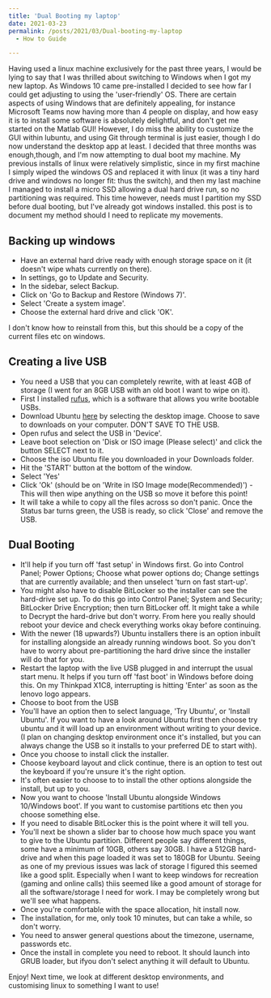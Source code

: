 ```yaml
---
title: 'Dual Booting my laptop'
date: 2021-03-23
permalink: /posts/2021/03/Dual-booting-my-laptop
  - How to Guide

---
```


Having used a linux machine exclusively for the past three years, I would be lying to say that I was thrilled about switching to Windows when I got my new laptop. As Windows 10 came pre-installed I decided to see how far I could get adjusting to using the 'user-friendly' OS.  There are certain aspects of using Windows that are definitely appealing, for instance Microsoft Teams now having more than 4 people on display, and how easy it is to install some software is absolutely delightful, and don't get me started on the Matlab GUI! However, I do miss the ability to customize the GUI within lubuntu, and using Git through terminal is just easier, though I do now understand the desktop app at least. 
I decided that three months was enough,though, and I'm now attempting to dual boot my machine. My previous installs of linux were relatively simplistic, since in my first machine I simply wiped the windows OS and replaced it with linux (it was a tiny hard drive and windows no longer fit: thus the switch), and then my last machine I managed to install a micro SSD allowing a dual hard drive run, so no partitioning was required. This time however, needs must I partition my SSD before dual booting, but I've already got windows installed. this post is to document my method should I need to replicate my movements. 

## Backing up windows
* Have an external hard drive ready with enough storage space on it (it doesn't wipe whats currently on there). 
* In settings, go to Update and Security. 
* In the sidebar, select Backup. 
* Click on 'Go to Backup and Restore (Windows 7)'. 
* Select 'Create a system image'. 
* Choose the external hard drive and click 'OK'. 

I don't know how to reinstall from this, but this should be a copy of the current files etc on windows.

## Creating a live USB
 * You need a USB that you can completely rewrite, with at least 4GB of storage (I went for an 8GB USB with an old boot I want to wipe on it).
 * First I installed [rufus](https://rufus.ie/), which is a software that allows you write bootable USBs. 
 * Download Ubuntu [here](https://releases.ubuntu.com/20.04/) by selecting the desktop image. Choose to save to downloads on your computer. DON'T SAVE TO THE USB. 
 * Open rufus and select the USB in 'Device'. 
 * Leave boot selection on 'Disk or ISO image (Please select)' and click the button SELECT next to it. 
 * Choose the iso Ubuntu file you downloaded in your Downloads folder. 
 * Hit the 'START' button at the bottom of the window.
 * Select 'Yes'
 * Click 'Ok' (should be on 'Write in ISO Image mode(Recommended)') - This will then wipe anything on the USB so move it before this point! 
 * It will take a while to copy all the files across so don't panic. Once the Status bar turns green, the USB is ready, so click 'Close' and remove the USB. 

 ## Dual Booting
  * It'll help if you turn off 'fast setup' in Windows first. Go into Control Panel; Power Options; Choose what power options do; Change settings that are currently available; and then unselect 'turn on fast start-up'. 
  * You might also have to disable BitLocker so the installer can see the hard-drive set up. To do this go into Control Panel; System and Security; BitLocker Drive Encryption; then turn BitLocker off. It might take a while to Decrypt the hard-drive but don't worry. From here you really should reboot your device and check everything works okay before continuing. 
  * With the newer (18 upwards?) Ubuntu installers there is an option inbuilt for installing alongside an already running windows boot. So you don't have to worry about pre-partitioning the hard drive since the installer will do that for you. 
  * Restart the laptop with the live USB plugged in and interrupt the usual start menu. It helps if you turn off 'fast boot' in Windows before doing this. On my Thinkpad X1C8, interrupting is hitting 'Enter' as soon as the lenovo logo appears. 
  * Choose to boot from the USB
  * You'll have an option then to select language, 'Try Ubuntu', or 'Install Ubuntu'. If you want to have a look around Ubuntu first then choose try ubuntu and it will load up an environment without writing to your device. (I plan on changing desktop environment once it's installed, but you can always change the USB so it installs to your preferred DE to start with).
  * Once you choose to install click the installer. 
  * Choose keyboard layout and click continue, there is an option to test out the keyboard if you're unsure it's the right option. 
  * It's often easier to choose to to install the other options alongside the install, but up to you. 
  * Now you want to choose 'Install Ubuntu alongside Windows 10/Windows boot'. If you want to customise partitions etc then you choose something else. 
  * If you need to disable BitLocker this is the point where it will tell you. 
  * You'll next be shown a slider bar to choose how much space you want to give to the Ubuntu partition. Different people say different things, some have a minimum of 10GB, others say 30GB. I have a 512GB hard-drive and when this page loaded it was set to 180GB for Ubuntu. Seeing as one of my previous issues was lack of storage I figured this seemed like a good split. Especially when I want to keep windows for recreation (gaming and online calls) thiis seemed like a good amount of storage for all the software/storage I need for work. I may be completely wrong but we'll see what happens. 
  * Once you're comfortable with the space allocation, hit install now. 
  * The installation, for me, only took 10 minutes, but can take a while, so don't worry. 
  * You need to answer general questions about the timezone, username, passwords etc. 
  * Once the install in complete you need to reboot. It should launch into GRUB loader, but ifyou don't select anything it will default to Ubuntu. 

  Enjoy!
  Next time, we look at different desktop environments, and customising linux to something I want to use! 